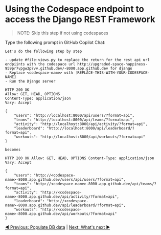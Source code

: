 # Using the Codespace endpoint to access the Django REST Framework

> NOTE: Skip this step if not using codespaces

Type the following prompt in GitHub Copilot Chat:

```text
Let's do the following step by step

- update #file:views.py to replace the return for the rest api url endpiints with the codespace url http://upgraded-space-happiness-959pr7vpgw3p7vv.github.dev/-8000.app.github.dev for django
- Replace <codespace-name> with [REPLACE-THIS-WITH-YOUR-CODESPACE-NAME]
- Run the Django server

HTTP 200 OK
Allow: GET, HEAD, OPTIONS
Content-Type: application/json
Vary: Accept

{
    "users": "http://localhost:8000/api/users/?format=api",
    "teams": "http://localhost:8000/api/teams/?format=api",
    "activity": "http://localhost:8000/api/activity/?format=api",
    "leaderboard": "http://localhost:8000/api/leaderboard/?format=api",
    "workouts": "http://localhost:8000/api/workouts/?format=api"
}

becomes

HTTP 200 OK Allow: GET, HEAD, OPTIONS Content-Type: application/json Vary: Accept

{ 
    "users": "http://<codespace-name>-8000.app.github.dev/users/api/users/?format=api",
    "teams": "http://<codespace-name>-8000.app.github.dev/api/teams/?format=api",
    "activity": "http://<codespace-name>-8000.app.github.dev/api/activity/?format=api",
    "leaderboard": "http://<codespace-name>-8000.app.github.dev/api/leaderboard/?format=api",
    "workouts": "http://<codespace-name>-8000.app.github.dev/api/workouts/?format=api" 
}
```

[:arrow_backward: Previous: Populate DB data](../6_PopulateDBwData) | [Next: What's next :arrow_forward:](../8_WhatsNext/README.md)